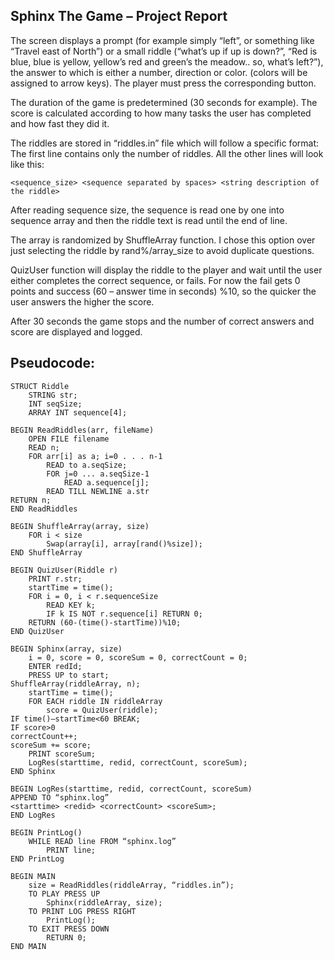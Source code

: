## Sphinx The Game – Project Report

The screen displays a prompt (for example simply “left”, or something like “Travel east of North”) or a small riddle (“what’s up if up is down?”, “Red is blue, blue is yellow, yellow’s red and green’s the meadow.. so, what’s left?”), the answer to which is either a number, direction or color. (colors will be assigned to arrow keys). The player must press the corresponding button.

The duration of the game is predetermined (30 seconds for example). The score is calculated according to how many tasks the user has completed and how fast they did it.

The riddles are stored in “riddles.in” file which will follow a specific format: The first line contains only the number of riddles. All the other lines will look like this:
```
<sequence_size> <sequence separated by spaces> <string description of the riddle>
```

After reading sequence size, the sequence is read one by one into sequence array and then the riddle text is read until the end of line.

The array is randomized by ShuffleArray function. I chose this option over just selecting the riddle by rand%/array_size to avoid duplicate questions.

QuizUser function will display the riddle to the player and wait until the user either completes the correct sequence, or fails. For now the fail gets 0 points and success (60 – answer time in seconds) %10, so the quicker the user answers the higher the score.

After 30 seconds the game stops and the number of correct answers and score are displayed and logged.

## Pseudocode:
```
STRUCT Riddle
	STRING str;
	INT seqSize;
	ARRAY INT sequence[4];

BEGIN ReadRiddles(arr, fileName)
	OPEN FILE filename
	READ n;
	FOR arr[i] as a; i=0 . . . n-1
		READ to a.seqSize;
		FOR j=0 ... a.seqSize-1
			READ a.sequence[j];
		READ TILL NEWLINE a.str
RETURN n;
END ReadRiddles

BEGIN ShuffleArray(array, size)
	FOR i < size
		Swap(array[i], array[rand()%size]);
END ShuffleArray

BEGIN QuizUser(Riddle r)
	PRINT r.str;
	startTime = time();
	FOR i = 0, i < r.sequenceSize
		READ KEY k;
		IF k IS NOT r.sequence[i] RETURN 0;
	RETURN (60-(time()-startTime))%10;
END QuizUser

BEGIN Sphinx(array, size)
	i = 0, score = 0, scoreSum = 0, correctCount = 0;
	ENTER redId;
	PRESS UP to start;
ShuffleArray(riddleArray, n);
	startTime = time();
	FOR EACH riddle IN riddleArray
		score = QuizUser(riddle);
IF time()–startTime<60 BREAK;
IF score>0 
correctCount++;
scoreSum += score; 
	PRINT scoreSum;
	LogRes(starttime, redid, correctCount, scoreSum); 
END Sphinx

BEGIN LogRes(starttime, redid, correctCount, scoreSum)
APPEND TO “sphinx.log”
<starttime> <redid> <correctCount> <scoreSum>;
END LogRes

BEGIN PrintLog()
	WHILE READ line FROM “sphinx.log”
		PRINT line;
END PrintLog

BEGIN MAIN
	size = ReadRiddles(riddleArray, “riddles.in”);
	TO PLAY PRESS UP 
		Sphinx(riddleArray, size);
	TO PRINT LOG PRESS RIGHT
		PrintLog();
	TO EXIT PRESS DOWN
		RETURN 0;
END MAIN
```
